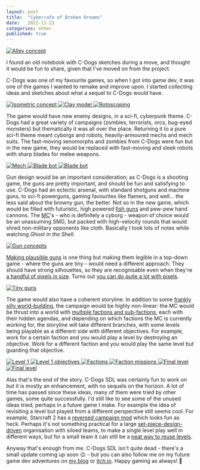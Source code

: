 ```yaml
---
layout: post
title:  "Cybercafe of Broken Dreams"
date:   2021-11-23
categories: other
published: true
---
```


<a
    href="https://raw.githubusercontent.com/cxong/cdogs-sdl/gh-pages/_posts/concept_alley.jpg"
    data-fancybox="gallery"
    data-caption="A blind Ice surrounded by a gang of Napoleons">
![Alley concept](https://raw.githubusercontent.com/cxong/cdogs-sdl/gh-pages/_posts/concept_alley_th.jpg)
</a>

I found an old notebook with C-Dogs sketches during a move, and thought it would be fun to share, given that I've moved on from the project.

C-Dogs was one of my favourite games, so when I got into game dev, it was one of the games I wanted to remake and improve upon. I started collecting ideas and sketches about what a sequel to C-Dogs would have.

<a
    href="https://raw.githubusercontent.com/cxong/cdogs-sdl/gh-pages/_posts/concept_iso.gif"
    data-fancybox="gallery-concept"
    data-caption="The new game would be isometric, which was totally cool in the late 90's. Also cool in the late 90's: female protagonist with purple hair, shooting lasers at enemy Guiles, in VBA-land. Truly the stuff of nightmares.">
![Isometric concept](https://raw.githubusercontent.com/cxong/cdogs-sdl/gh-pages/_posts/concept_iso_th.gif)
</a>
<a
    href="https://raw.githubusercontent.com/cxong/cdogs-sdl/gh-pages/_posts/clay.jpg"
    data-fancybox="gallery-concept"
    data-caption="To make sprites for the player character, I rotoscoped a clay model. Although this is more labour-intensive, it is much more fun and less painful than using 2000s-era Blender. Leg stumps on the bottom left.">
![Clay model](https://raw.githubusercontent.com/cxong/cdogs-sdl/gh-pages/_posts/clay_th.jpg)
</a>
<a
    href="https://raw.githubusercontent.com/cxong/cdogs-sdl/gh-pages/_posts/clay_roto.gif"
    data-fancybox="gallery-concept"
    data-caption="Rotate model to marked angle, take photo, repeat hundreds of times. Open photo in image editor, trace over the image, repeat hundreds of times. I don't recommend this workflow.">
![Rotoscoping](https://raw.githubusercontent.com/cxong/cdogs-sdl/gh-pages/_posts/clay_roto_th.jpg)
</a>

The game would have new enemy designs, in a sci-fi, cyberpunk theme. C-Dogs had a great variety of campaigns (zombies, terrorists, orcs, bug-eyed monsters) but thematically it was all over the place. Returning it to a pure sci-fi theme meant cyborgs and robots, heavily-armoured mechs and mech suits. The fast-moving xenomorphs and zombies from C-Dogs were fun but in the new game, they would be replaced with fast-moving and sleek robots with sharp blades for melee weapons.

<a
    href="https://raw.githubusercontent.com/cxong/cdogs-sdl/gh-pages/_posts/concept_mech.jpg"
    data-fancybox="gallery-char"
    data-caption="Medium-sized piloted mech, with large cockpit and redundant data-links to the gun mounts. Knees bent backward for optimal speed.">
![Mech](https://raw.githubusercontent.com/cxong/cdogs-sdl/gh-pages/_posts/concept_mech_th.jpg)
</a>
<a
    href="https://raw.githubusercontent.com/cxong/cdogs-sdl/gh-pages/_posts/concept_robot.jpg"
    data-fancybox="gallery-char"
    data-caption="The multi-functional arm blades on this robot can grapple, cut and thrust. Note the totally-extreme spiky decorations.">
![Blade bot](https://raw.githubusercontent.com/cxong/cdogs-sdl/gh-pages/_posts/concept_robot_th.jpg)
</a>
<a
    href="https://raw.githubusercontent.com/cxong/cdogs-sdl/gh-pages/_posts/concept_micro_copter.jpg"
    data-fancybox="gallery-char"
    data-caption="Micro attack helicopter, with one pilot/gunner. Vehicles typically would have small - often single - crews, and not much more powerful than infantry. This copter's main advantage is mobility, granting the ability to fly over obstacles and buildings.">
![Blade bot](https://raw.githubusercontent.com/cxong/cdogs-sdl/gh-pages/_posts/concept_micro_copter_th.jpg)
</a>

Gun design would be an important consideration; as C-Dogs is a shooting game, the guns are pretty important, and should be fun and satisfying to use. C-Dogs had an eclectic arsenal, with standard shotguns and machine guns, to sci-fi powerguns, gaming favourites like flamers, and well... the less said about the browny gun, the better. Not so in the new game, which would be filled with futuristic, high powered [fish guns](https://i.imgur.com/XhMYOmZ.jpg) and pew-pew hand cannons. The [MC][mc]'s - who is definitely a cyborg - weapon of choice would be an unassuming SMG, but packed with high-velocity rounds that would shred non-military opponents like cloth. Basically I took lots of notes while watching *Ghost in the Shell*.

<a
    href="https://raw.githubusercontent.com/cxong/cdogs-sdl/gh-pages/_posts/concept_guns.jpg"
    data-fancybox="gallery-gun"
    data-caption="Some common themes happening here, one of which is the oversized sights, which let you see through walls, or live-stream your kills, probably.">
![Gun concepts](https://raw.githubusercontent.com/cxong/cdogs-sdl/gh-pages/_posts/concept_guns_th.jpg)
</a>

[Making plausible guns](http://cxong.github.io/2019/01/how-to-design-a-gun) is one thing but making them legible in a top-down game - where the guns are tiny - would need a different approach. They should have strong silhouettes, so they are recognisable even when they're [a handful of pixels in size](https://opengameart.org/content/tiny-gun-icons-16x16). Turns out [you can do quite a lot with pixels](https://congusbongus.itch.io/tiny-gun-generator).

<a
    href="https://raw.githubusercontent.com/cxong/cdogs-sdl/gh-pages/_posts/concept_small_guns.jpg"
    data-fancybox="gallery-gun2"
    data-caption="Top: minimalist gun designs. Bottom: tetris">
![Tiny guns](https://raw.githubusercontent.com/cxong/cdogs-sdl/gh-pages/_posts/concept_small_guns_th.jpg)
</a>

The game would also have a coherent storyline. In addition to some [frankly silly world-building](https://docs.google.com/document/d/10yS-QoUl2Xa2mMOfuim6vV_KgS9w-FWsRcX7mMWtP38/edit?usp=sharing), the campaign would be highly non-linear: the MC would be thrust into a world with [multiple factions and sub-factions](http://cxong.github.io/2017/08/three-factions), each with their hidden agendas, and depending on which factions the MC is currently working for, the storyline will take different branches, with some levels being playable as a different side with different objectives. For example, work for a certain faction and you would play a level by destroying an objective. Work for a different faction and you would play the same level but guarding that objective.

<a
    href="https://raw.githubusercontent.com/cxong/cdogs-sdl/gh-pages/_posts/concept_level1.jpg"
    data-fancybox="gallery-story"
    data-caption="The first level puts the player in the deep end, literally: dropping them into a metropolis from a space elevator, and throwing a bunch of different objectives at them. The confusion is deliberate; depending on which objectives the player chooses, the storyline changes.">
![Level 1](https://raw.githubusercontent.com/cxong/cdogs-sdl/gh-pages/_posts/concept_level1_th.jpg)
</a>
<a
    href="https://raw.githubusercontent.com/cxong/cdogs-sdl/gh-pages/_posts/concept_level2.jpg"
    data-fancybox="gallery-story"
    data-caption="Example of branching objectives. Completing some opens up different follow-up objectives, which can be mutually exclusive, and even lead to different levels.">
![Level 1 objectives](https://raw.githubusercontent.com/cxong/cdogs-sdl/gh-pages/_posts/concept_level2_th.jpg)
</a>
<a
    href="https://raw.githubusercontent.com/cxong/cdogs-sdl/gh-pages/_posts/concept_level3.jpg"
    data-fancybox="gallery-story"
    data-caption="Completely original faction designs do not steal (TM). The factions and sub-factions have complex relationships with one-another, with some overt support but also secret support for others. It's all very plans-within-plans-within-plans.">
![Factions](https://raw.githubusercontent.com/cxong/cdogs-sdl/gh-pages/_posts/concept_level3_th.jpg)
</a>
<a
    href="https://raw.githubusercontent.com/cxong/cdogs-sdl/gh-pages/_posts/concept_level4.jpg"
    data-fancybox="gallery-story"
    data-caption="An example of a faction-specific mission tree. Aligning yourself with a faction (which could be through coercion) lets you play missions for them, and depending on how well you do (or even if you fail the objectives), the follow-up missions change. This is all very visual-novelly and not quite action-gamey, but hey as long as we're not actually making the game, we can Idea Guy all we want.">
![Faction missions](https://raw.githubusercontent.com/cxong/cdogs-sdl/gh-pages/_posts/concept_level4_th.jpg)
</a>
<a
    href="https://raw.githubusercontent.com/cxong/cdogs-sdl/gh-pages/_posts/concept_level5.jpg"
    data-fancybox="gallery-story"
    data-caption="The decision tree for the super-secret final level. No matter what the player has done previously, the same final level is played, because we're game-design gangstas who know about 'convexity'. But depending on the previous choices made by the player, the final level may have different objectives and choices, which ultimately gives us different endings. The notes here are deliberately vague, but the gist is that there's a big MacGuffin that all the factions are vying for, and one of them ends up with it and uses it for good or for awesome. I have since lost the notes for the actual storyline for this epic sci-fi thriller, which is great because it would have just proven what a terrible writer I am.">
![Final level](https://raw.githubusercontent.com/cxong/cdogs-sdl/gh-pages/_posts/concept_level5_th.jpg)
</a>
<a
    href="https://raw.githubusercontent.com/cxong/cdogs-sdl/gh-pages/_posts/concept_new_ogre_rampage.jpg"
    data-fancybox="gallery-story"
    data-caption="Just because the game would have a new main storyline doesn't mean the originals would be discarded! C-Dogs's Ogre Rampage is probably many players' first experience of the game, being the first campaign in the list of 5 in the base game. The first level was quite a good intro into the game, throwing the player into a massive firefight with enemy ogres and also plenty of human teammates. New C-Dogs would revamp this classic level but with even more features to ramp up the excitement - enemy ogres busting into a fortified compound via assault vehicles, breaching holes in the walls, and even catapulting infantry over them. Landmarks like radar dishes and watchtowers form cool set piece battles.">
![Final level](https://raw.githubusercontent.com/cxong/cdogs-sdl/gh-pages/_posts/concept_new_ogre_rampage_th.jpg)
</a>

Alas that's the end of the story. C-Dogs SDL was certainly fun to work on but it is mostly an enhancement, with no sequels on the horizon. A lot of time has passed since these ideas, many of them were tried by other games, some quite successfully. I'd still like to see some of the unused ideas tried, perhaps in a future game I make. For example the idea of revisiting a level but played from a different perspective still seems cool. For example, Starcraft 2 has a [reversed campaign mod](https://youtu.be/iz_Tu3eq2Kc) which looks fun as heck. Perhaps it's not something practical for a large [set-piece-design-driven](http://thegamedesignforum.com/features/GDH_4.html) organisation with siloed teams, to make a single level play well in different ways, but for a small team it can still be a [neat way to reuse levels](https://gamedev.stackexchange.com/q/83893/26250).

Anyway that's enough from me. C-Dogs SDL isn't quite dead - there's a small update coming up soon 😉 - but you can also follow me on my future game dev adventures on [my blog](http://cxong.github.io) or [itch.io](https://congusbongus.itch.io). Happy gaming as always! 🎉

[mc]: ## "Main Character"
